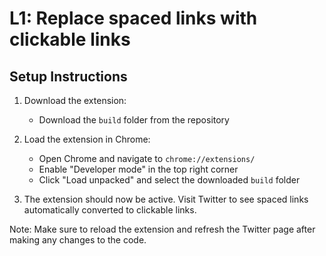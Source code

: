 # L1: Replace spaced links with clickable links

## Setup Instructions

1. Download the extension:
   - Download the `build` folder from the repository

2. Load the extension in Chrome:
   - Open Chrome and navigate to `chrome://extensions/`
   - Enable "Developer mode" in the top right corner
   - Click "Load unpacked" and select the downloaded `build` folder

3. The extension should now be active. Visit Twitter to see spaced links automatically converted to clickable links.

Note: Make sure to reload the extension and refresh the Twitter page after making any changes to the code.
